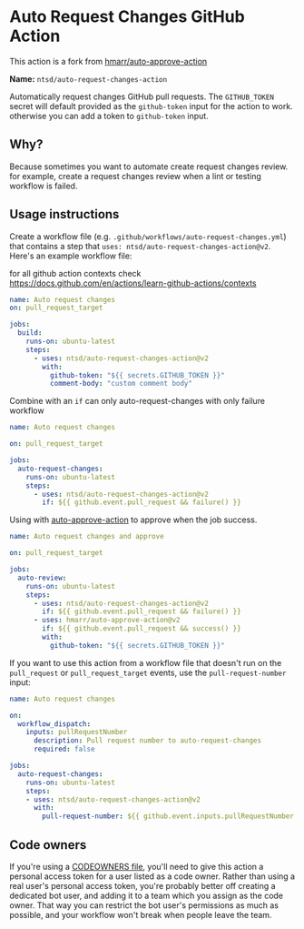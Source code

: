 # Auto Request Changes GitHub Action

This action is a fork from [hmarr/auto-approve-action](https://github.com/hmarr/auto-approve-action)

**Name:** `ntsd/auto-request-changes-action`

Automatically request changes GitHub pull requests. The `GITHUB_TOKEN` secret will default provided as the `github-token` input for the action to work. otherwise you can add a token to `github-token` input.

## Why?

Because sometimes you want to automate create request changes review. for example, create a request changes review when a lint or testing workflow is failed.

## Usage instructions

Create a workflow file (e.g. `.github/workflows/auto-request-changes.yml`) that contains a step that `uses: ntsd/auto-request-changes-action@v2`. Here's an example workflow file:

for all github action contexts check <https://docs.github.com/en/actions/learn-github-actions/contexts>

```yaml
name: Auto request changes
on: pull_request_target

jobs:
  build:
    runs-on: ubuntu-latest
    steps:
      - uses: ntsd/auto-request-changes-action@v2
        with:
          github-token: "${{ secrets.GITHUB_TOKEN }}"
          comment-body: "custom comment body"
```

Combine with an `if` can only auto-request-changes with only failure workflow

```yaml
name: Auto request changes

on: pull_request_target

jobs:
  auto-request-changes:
    runs-on: ubuntu-latest
    steps:
      - uses: ntsd/auto-request-changes-action@v2
        if: ${{ github.event.pull_request && failure() }}
```

Using with [auto-approve-action](https://github.com/hmarr/auto-approve-action) to approve when the job success.

```yaml
name: Auto request changes and approve

on: pull_request_target

jobs:
  auto-review:
    runs-on: ubuntu-latest
    steps:
      - uses: ntsd/auto-request-changes-action@v2
        if: ${{ github.event.pull_request && failure() }}
      - uses: hmarr/auto-approve-action@v2
        if: ${{ github.event.pull_request && success() }}
        with:
          github-token: "${{ secrets.GITHUB_TOKEN }}"
```

If you want to use this action from a workflow file that doesn't run on the `pull_request` or `pull_request_target` events, use the `pull-request-number` input:

```yaml
name: Auto request changes

on:
  workflow_dispatch:
    inputs: pullRequestNumber
      description: Pull request number to auto-request-changes
      required: false

jobs:
  auto-request-changes:
    runs-on: ubuntu-latest
    steps:
    - uses: ntsd/auto-request-changes-action@v2
      with:
        pull-request-number: ${{ github.event.inputs.pullRequestNumber }}
```

## Code owners

If you're using a [CODEOWNERS file](https://docs.github.com/en/github/creating-cloning-and-archiving-repositories/about-code-owners), you'll need to give this action a personal access token for a user listed as a code owner. Rather than using a real user's personal access token, you're probably better off creating a dedicated bot user, and adding it to a team which you assign as the code owner. That way you can restrict the bot user's permissions as much as possible, and your workflow won't break when people leave the team.
